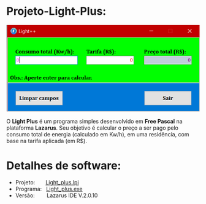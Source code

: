 # Projeto-Light-Plus:

![Tela](/Imagens/Tela.png)

O **Light Plus** é um programa simples desenvolvido em **Free Pascal** na plataforma **Lazarus**. Seu objetivo é calcular o preço a ser pago pelo consumo total de energia (calculado em Kw/h), em uma residência, com base na tarifa aplicada (em R$).


# Detalhes de software:
  * Projeto:  &nbsp;&nbsp;&nbsp;&nbsp;&nbsp; [Light_plus.lpi](/Light_plus.lpi)
  * Programa: &nbsp; [Light_plus.exe](/Light_plus.exe)
  * Versão:   &nbsp;&nbsp;&nbsp;&nbsp;&nbsp;&nbsp; Lazarus IDE V.2.0.10
